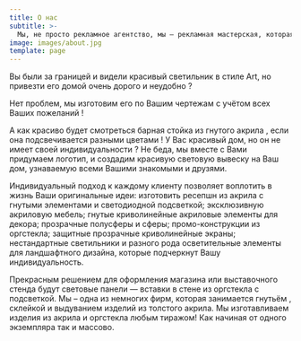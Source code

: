 ```yaml
---
title: О нас
subtitle: >-
  Мы, не просто рекламное агентство, мы – рекламная мастерская, которая создаёт красивые эксклюзивные изделия из акрила, оргстекла, ПВХ и литого поликарбоната. А хотите аквариум ? Да-да, аквариум, но не обычный, а с волнистыми стенками . Заинтересовались – нет проблем ! Мы изготовим его специально для Вас.
image: images/about.jpg
template: page
---
```


Вы были за границей и видели красивый светильник в стиле Art, но привезти его домой очень дорого и неудобно ?

Нет проблем, мы изготовим его по Вашим чертежам с учётом всех Ваших пожеланий !

А как красиво будет смотреться барная стойка из гнутого акрила , если она подсвечивается разными цветами !
У Вас красивый дом, но он не имеет своей индивидуальности ? Не беда, мы вместе с Вами придумаем логотип, и создадим
красивую световую вывеску на Ваш дом, узнаваемую всеми Вашими знакомыми и друзями.

Индивидуальный подход к каждому клиенту позволяет воплотить в жизнь Ваши оригинальные идеи: изготовить ресепшн из акрила с гнутыми элементами и светодиодной подсветкой; эксклюзивную акриловую мебель; гнутые криволинейные акриловые элементы для декора; прозрачные полусферы и сферы; промо-конструкции из оргстекла; защитные прозрачные криволинейные экраны; нестандартные светильники и разного рода осветительные элементы для ландшафтного дизайна, которые подчеркнут Вашу индивидуальность.

Прекрасным решением для оформления магазина или выставочного стенда будут световые панели — вставки в стене из оргстекла с подсветкой.
Мы – одна из немногих фирм, которая занимается гнутьём , склейкой и выдуванием изделий из толстого акрила.
Мы изготавливаем изделия из акрила и оргстекла любым тиражом! Как начиная от одного экземпляра так и массово.
